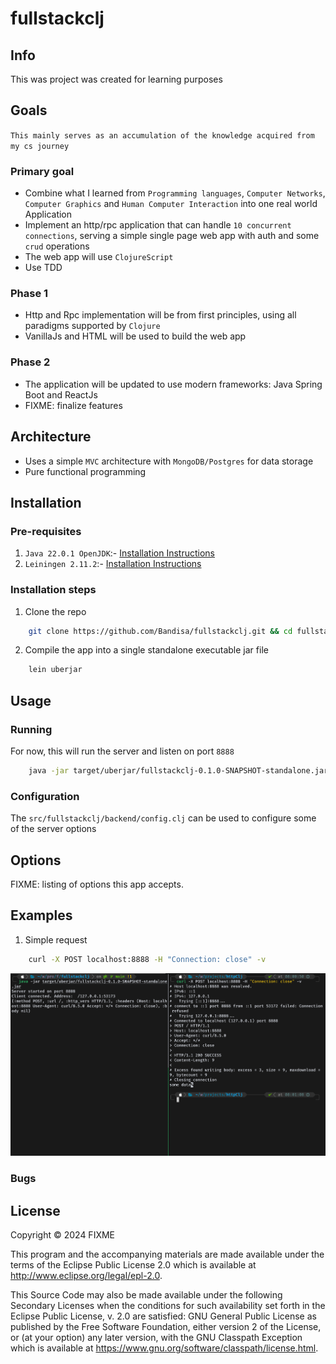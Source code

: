 # fullstackclj

## Info

This was project was created for learning purposes

## Goals

`This mainly serves as an accumulation of the knowledge acquired from my cs journey`
### Primary goal
- Combine what I learned from `Programming languages`, `Computer Networks`, `Computer Graphics` and
`Human Computer Interaction` into one real world Application
- Implement an http/rpc application that can handle `10 concurrent connections`, serving
a simple single page web app with auth and some `crud` operations
- The web app will use `ClojureScript`
- Use TDD

### Phase 1

- Http and Rpc implementation will be from first principles, using all paradigms supported by `Clojure`
- VanillaJs and HTML will be used to build the web app

### Phase 2

- The application will be updated to use modern frameworks: Java Spring Boot and ReactJs
- FIXME: finalize features

## Architecture

- Uses a simple `MVC` architecture with `MongoDB/Postgres` for data storage
- Pure functional programming

## Installation

### Pre-requisites

1. `Java 22.0.1 OpenJDK`:- [Installation Instructions](https://jdk.java.net/22/)
2. `Leiningen 2.11.2`:- [Installation Instructions](https://wiki.leiningen.org/Packaging)

### Installation steps

1. Clone the repo

```sh
    git clone https://github.com/Bandisa/fullstackclj.git && cd fullstackclj
```

2. Compile the app into a single standalone executable jar file

```sh
    lein uberjar
```

## Usage

### Running
For now, this will run the server and listen on port `8888`

```sh
    java -jar target/uberjar/fullstackclj-0.1.0-SNAPSHOT-standalone.jar
```

### Configuration

The `src/fullstackclj/backend/config.clj` can be used to configure some of the server options

## Options

FIXME: listing of options this app accepts.

## Examples

1. Simple request

```sh
    curl -X POST localhost:8888 -H "Connection: close" -v
```

![Simple http request sent using curl](resources/examples/Simple_request.png)

### Bugs

## License

Copyright © 2024 FIXME

This program and the accompanying materials are made available under the
terms of the Eclipse Public License 2.0 which is available at
http://www.eclipse.org/legal/epl-2.0.

This Source Code may also be made available under the following Secondary
Licenses when the conditions for such availability set forth in the Eclipse
Public License, v. 2.0 are satisfied: GNU General Public License as published by
the Free Software Foundation, either version 2 of the License, or (at your
option) any later version, with the GNU Classpath Exception which is available
at https://www.gnu.org/software/classpath/license.html.
